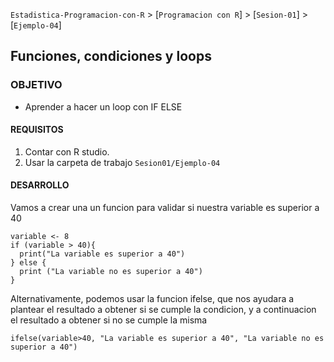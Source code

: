 `Estadistica-Programacion-con-R` > [`Programacion con R`] > [`Sesion-01`] > [`Ejemplo-04`] 
## Funciones, condiciones y loops

### OBJETIVO
- Aprender a hacer un loop con IF ELSE 

#### REQUISITOS
1. Contar con R studio.
1. Usar la carpeta de trabajo `Sesion01/Ejemplo-04`

#### DESARROLLO

Vamos a crear una un funcion para validar si nuestra variable es superior a 40 
```{r}
variable <- 8
if (variable > 40){
  print("La variable es superior a 40")
} else {
  print ("La variable no es superior a 40")
}
```

Alternativamente, podemos usar la funcion ifelse, que nos ayudara a plantear el resultado a obtener si se cumple la condicion, y a continuacion el resultado a obtener si no se cumple la misma 
```{r}
ifelse(variable>40, "La variable es superior a 40", "La variable no es superior a 40")
``` 
